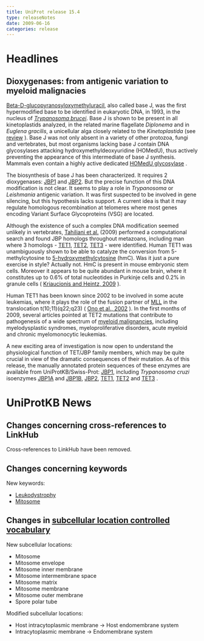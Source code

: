 ```yaml
---
title: UniProt release 15.4
type: releaseNotes
date: 2009-06-16
categories: release
---
```


# Headlines

## Dioxygenases: from antigenic variation to myeloid malignacies

[Beta-D-glucopyranosyloxymethyluracil](http://www.ncbi.nlm.nih.gov/pubmed/8261512), also called base J, was the first hypermodified base to be identified in eukaryotic DNA, in 1993, in the nucleus of [_Trypanosoma brucei_](http://en.wikipedia.org/wiki/Trypanosoma_brucei). Base J is shown to be present in all kinetoplastids analyzed, in the related marine flagellate _Diplonema_ and in _Euglena gracilis_, a unicellular alga closely related to the _Kinetoplastida_ (see [review](http://www.ncbi.nlm.nih.gov/pubmed/18729733?report=DocSum) ). Base J was not only absent in a variety of other protozoa, fungi and vertebrates, but most organisms lacking base J contain DNA glycosylases attacking hydroxymethyldeoxyuridine (HOMedU), thus actively preventing the appearance of this intermediate of base J synthesis. Mammals even contain a highly active dedicated [HOMedU glycosylase](https://www.uniprot.org/uniprotkb?query=key%3Asmug1_*) .

The biosynthesis of base J has been characterized. It requires 2 dioxygenases: [JBP1](https://www.uniprot.org/uniprotkb?query=key%3AJBP1_*) and [JBP2](http://www.uniprot.org/uniprotkb?query=key%3AJBP2_*). But the precise function of this DNA modification is not clear. It seems to play a role in _Trypanosoma_ or _Leishmania_ antigenic variation. It was first suspected to be involved in gene silencing, but this hypothesis lacks support. A current idea is that it may regulate homologous recombination at telomeres where most genes encoding Variant Surface Glycoproteins (VSG) are located.

Although the existence of such a complex DNA modification seemed unlikely in vertebrates, [Tahiliani et al.](http://www.ncbi.nlm.nih.gov/pubmed/19372391) (2009) performed a computational search and found JBP homologs throughout metazoans, including man where 3 homologs - [TET1](https://www.uniprot.org/uniprotkb/Q8NFU7), [TET2](http://www.uniprot.org/uniprotkb/Q6N021), [TET3](http://www.uniprot.org/uniprotkb/O43151) - were identified. Human TET1 was unambiguously shown to be able to catalyze the conversion from 5-methylcytosine to [5-hydroxymethylcytosine](http://en.wikipedia.org/wiki/5-hydroxymethylcytosine) (hmC). Was it just a pure exercise in style? Actually not. HmC is present in mouse embryonic stem cells. Moreover it appears to be quite abundant in mouse brain, where it constitutes up to 0.6% of total nucleotides in Purkinje cells and 0.2% in granule cells ( [Kriaucionis and Heintz, 2009](http://www.ncbi.nlm.nih.gov/pubmed/19372393) ).

Human TET1 has been known since 2002 to be involved in some acute leukemias, where it plays the role of the fusion partner of [MLL](https://www.uniprot.org/uniprotkb/Q03164) in the translocation t(10;11)(q22;q23) ( [Ono et al., 2002](http://www.ncbi.nlm.nih.%20%20%20%20%20%20%20%20gov/pubmed/12124344) ). In the first months of 2009, several articles pointed at TET2 mutations that contribute to pathogenesis of a wide spectrum of [myeloid malignancies](http://www.ncbi.nlm.%20%20%20%20%20%20%20%20nih.gov/pubmed/19483684,19474426,19372255,19295549,19262601,19262599,19420352), including myelodysplastic syndromes, myeloproliferative disorders, acute myeloid and chronic myelomonocytic leukemias.

A new exciting area of investigation is now open to understand the physiological function of TET/JBP family members, which may be quite crucial in view of the dramatic consequences of their mutation. As of this release, the manually annotated protein sequences of these enzymes are available from UniProtKB/Swiss-Prot: [JBP1](https://www.uniprot.org/uniprotkb?query=key%3AJBP1_*), including _Trypanosoma cruzi_ isoenzymes [JBP1A](http://www.uniprot.org/uniprotkb/Q4DBW3) and [JBP1B](http://www.uniprot.org/uniprotkb/Q4DLX9), [JBP2](http://www.uniprot.org/uniprotkb?query=key%3AJBP2_*), [TET1](http://www.uniprot.org/uniprotkb?query=key%3ATET1_*), [TET2](http://www.uniprot.org/uniprotkb?query=key%3ATET2_*) and [TET3](http://www.uniprot.org/uniprotkb?query=key%3ATET3_*) .

# UniProtKB News

## Changes concerning cross-references to LinkHub

Cross-references to LinkHub have been removed.

## Changes concerning keywords

New keywords:

- [Leukodystrophy](https://www.uniprot.org/keywords/KW-1026)
- [Mitosome](https://www.uniprot.org/keywords/KW-1025)

## Changes in [subcellular location controlled vocabulary](https://ftp.uniprot.org/pub/databases/uniprot/current_release/knowledgebase/complete/docs/subcell)

New subcellular locations:

- Mitosome
- Mitosome envelope
- Mitosome inner membrane
- Mitosome intermembrane space
- Mitosome matrix
- Mitosome membrane
- Mitosome outer membrane
- Spore polar tube

Modified subcellular locations:

- Host intracytoplasmic membrane -&gt; Host endomembrane system
- Intracytoplasmic membrane -&gt; Endomembrane system
